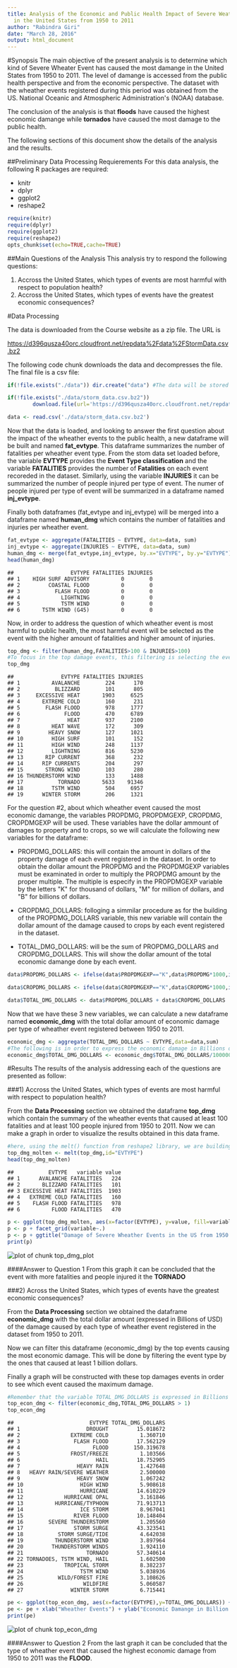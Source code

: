 ```yaml
---
title: Analysis of the Economic and Public Health Impact of Severe Weather Events
  in the United States from 1950 to 2011
author: "Rabindra Giri"
date: "March 28, 2016"
output: html_document
---
```


#Synopsis
The main objective of the present analysis is to determine which kind of Severe Wheater Event has caused the most damange in the United States from 1950 to 2011. The level of damange is accessed from the public health perspective and from the economic perspective. The dataset with the wheather events registered during this period was obtained from the US. National Oceanic and Atmospheric Administration's (NOAA) database.

The conclusion of the analysis is that **floods** have caused the highest economic damange while **tornados** have caused the most damage to the public health.

The following sections of this document show the details of the analysis and the results.

##Preliminary Data Processing Requierements
For this data analysis, the following R packages are required:

- knitr
- dplyr
- ggplot2
- reshape2


```r
require(knitr)
require(dplyr)
require(ggplot2)
require(reshape2)
opts_chunk$set(echo=TRUE,cache=TRUE)
```
##Main Questions of the Analysis
This analysis try to respond the following questions:

1) Accross the United States, which types of events are most harmful with respect to population health?
2) Accross the United States, which types of events have the greatest economic consequences?

#Data Processing

The data is downloaded from the Course website as a zip file. The URL is

https://d396qusza40orc.cloudfront.net/repdata%2Fdata%2FStormData.csv.bz2

The following code chunk downloads the data and decompresses the file. The final file is a csv file:


```r
if(!file.exists("./data")) dir.create("data") #The data will be stored inside a directory named data in your working directory for this project

if(!file.exists("./data/storm_data.csv.bz2"))
        download.file(url='https://d396qusza40orc.cloudfront.net/repdata%2Fdata%2FStormData.csv.bz2',destfile="./data/storm_data.csv.bz2",method="curl")

data <- read.csv('./data/storm_data.csv.bz2')
```

Now that the data is loaded, and looking to answer the first question about the impact of the wheather events to the public health, a new dataframe will be built and named **fat_evtype**. This dataframe summarizes the number of fatalities per wheather event type. From the stom data set loaded before, the variable **EVTYPE** provides the **Event Type classification** and the variable **FATALITIES** provides the number of **Fatalities** on each event recoreded in the dataset. Similarly, using the variable **INJURIES** it can be summarized the number of people injured per type of event. The numer of people injured per type of event will be summarized in a dataframe named **inj_evtype**.

Finally both dataframes (fat_evtype and inj_evtype) will be merged into a dataframe named **human_dmg** which contains the number of fatalities and injuries per wheather event.


```r
fat_evtype <- aggregate(FATALITIES ~ EVTYPE, data=data, sum)
inj_evtype <- aggregate(INJURIES ~ EVTYPE, data=data, sum)
human_dmg <- merge(fat_evtype,inj_evtype, by.x="EVTYPE", by.y="EVTYPE")
head(human_dmg)
```

```
##                  EVTYPE FATALITIES INJURIES
## 1    HIGH SURF ADVISORY          0        0
## 2         COASTAL FLOOD          0        0
## 3           FLASH FLOOD          0        0
## 4             LIGHTNING          0        0
## 5             TSTM WIND          0        0
## 6       TSTM WIND (G45)          0        0
```

Now, in order to address the question of which wheather event is most harmful to public health, the most harmful event will be selected as the event with the higher amount of fatalities and higher amount of injuries. 


```r
top_dmg <- filter(human_dmg,FATALITIES>100 & INJURIES>100)
#To focus in the top damage events, this filtering is selecting the events with at least 100 fatalities and at least 100 people injured. The result is stored in a dataframe named top_dmg
top_dmg
```

```
##               EVTYPE FATALITIES INJURIES
## 1          AVALANCHE        224      170
## 2           BLIZZARD        101      805
## 3     EXCESSIVE HEAT       1903     6525
## 4       EXTREME COLD        160      231
## 5        FLASH FLOOD        978     1777
## 6              FLOOD        470     6789
## 7               HEAT        937     2100
## 8          HEAT WAVE        172      309
## 9         HEAVY SNOW        127     1021
## 10         HIGH SURF        101      152
## 11         HIGH WIND        248     1137
## 12         LIGHTNING        816     5230
## 13       RIP CURRENT        368      232
## 14      RIP CURRENTS        204      297
## 15       STRONG WIND        103      280
## 16 THUNDERSTORM WIND        133     1488
## 17           TORNADO       5633    91346
## 18         TSTM WIND        504     6957
## 19      WINTER STORM        206     1321
```

For the question #2, about which wheather event caused the most economic damange, the variables PROPDMG, PROPDMGEXP, CROPDMG, CROPDMGEXP will be used. These variables have the dollar ammount of damages to property and to crops, so we will calculate the following new variables for the dataframe:

- PROPDMG_DOLLARS: this will contain the amount in dollars of the property damage of each event registered in the dataset. In order to obtain the dollar amount the PROPDMG and the PROPDMGEXP variables must be examinated in order to multiply the PROPDMG amount by the proper multiple. The multiple is especify in the PROPDMGEXP variable by the letters "K" for thousand of dollars, "M" for million of dollars, and "B" for billions of dollars.

- CROPDMG_DOLLARS: folloging a simmilar procedure as for the building of the PROPDMG_DOLLARS variable, this new variable will contain the dollar amount of the damage caused to crops by each event registered in the dataset.

- TOTAL_DMG_DOLLARS: will be the sum of PROPDMG_DOLLARS and CROPDMG_DOLLARS. This will show the dollar amount of the total economic damange done by each event.


```r
data$PROPDMG_DOLLARS <- ifelse(data$PROPDMGEXP=="K",data$PROPDMG*1000,ifelse(data$PROPDMGEXP=="M",data$PROPDMG*1000000,ifelse(data$PROPDMGEXP=="B",data$PROPDMG*1000000000,data$PROPDMG)))

data$CROPDMG_DOLLARS <- ifelse(data$CROPDMGEXP=="K",data$CROPDMG*1000,ifelse(data$CROPDMGEXP=="M",data$CROPDMG*1000000,ifelse(data$CROPDMGEXP=="B",data$CROPDMG*1000000000,data$CROPDMG)))

data$TOTAL_DMG_DOLLARS <- data$PROPDMG_DOLLARS + data$CROPDMG_DOLLARS
```

Now that we have these 3 new variables, we can calculate a new dataframe named **economic_dmg** with the total dollar amount of economic damage per type of wheather event registered between 1950 to 2011.


```r
economic_dmg <- aggregate(TOTAL_DMG_DOLLARS ~ EVTYPE,data=data,sum)
#The following is in order to express the economic damage in Billions of USD
economic_dmg$TOTAL_DMG_DOLLARS <- economic_dmg$TOTAL_DMG_DOLLARS/1000000000
```


#Results
The results of the analysis addressing each of the questions are presented as follow:

###1) Accross the United States, which types of events are most harmful with respect to population health?

From the **Data Processing** section we obtained the dataframe **top_dmg** which contain the summary of the wheather events that caused at least 100 fatalities and at least 100 people injured from 1950 to 2011. Now we can make a graph in order to visualize the results obtained in this data frame.


```r
#here, using the melt() function from reshape2 library, we are building a new dataframe that has a factor variable of fatalities and injuries. This will enable us to make a pannel plot of fatalities and injuries by type of wheather event.
top_dmg_molten <- melt(top_dmg,id="EVTYPE")
head(top_dmg_molten)
```

```
##           EVTYPE   variable value
## 1      AVALANCHE FATALITIES   224
## 2       BLIZZARD FATALITIES   101
## 3 EXCESSIVE HEAT FATALITIES  1903
## 4   EXTREME COLD FATALITIES   160
## 5    FLASH FLOOD FATALITIES   978
## 6          FLOOD FATALITIES   470
```

```r
p <- ggplot(top_dmg_molten, aes(x=factor(EVTYPE), y=value, fill=variable)) + geom_bar(stat="identity",position="identity") + theme(axis.text.x = element_text(angle=90, hjust=1))
p <- p + facet_grid(variable~.)
p <- p + ggtitle("Damage of Severe Wheather Events in the US from 1950 to 2011")
print(p)
```

![plot of chunk top_dmg_plot](figure/top_dmg_plot-1.png) 

####Answer to Question 1
From this graph it can be concluded that the event with more fatalities and people injured it the **TORNADO**

###2) Across the United States, which types of events have the greatest economic consequences?

From the **Data Processing** section we obtained the dataframe **economic_dmg** with the total dollar amount (expressed in Billions of USD) of the damage caused by each type of wheather event registered in the dataset from 1950 to 2011.

Now we can filter this dataframe (economic_dmg) by the top events causing the most economic damage. This will be done by filtering the event type by the ones that caused at least 1 billion dollars.

Finally a graph will be constructed with these top damages events in order to see which event caused the maximum damage.


```r
#Remember that the variable TOTAL_DMG_DOLLARS is expressed in Billions of USD. See the calculations in the Data Processing Section.
top_econ_dmg <- filter(economic_dmg,TOTAL_DMG_DOLLARS > 1)
top_econ_dmg
```

```
##                        EVTYPE TOTAL_DMG_DOLLARS
## 1                     DROUGHT         15.018672
## 2                EXTREME COLD          1.360710
## 3                 FLASH FLOOD         17.562129
## 4                       FLOOD        150.319678
## 5                FROST/FREEZE          1.103566
## 6                        HAIL         18.752905
## 7                  HEAVY RAIN          1.427648
## 8   HEAVY RAIN/SEVERE WEATHER          2.500000
## 9                  HEAVY SNOW          1.067242
## 10                  HIGH WIND          5.908618
## 11                  HURRICANE         14.610229
## 12             HURRICANE OPAL          3.161846
## 13          HURRICANE/TYPHOON         71.913713
## 14                  ICE STORM          8.967041
## 15                RIVER FLOOD         10.148404
## 16        SEVERE THUNDERSTORM          1.205560
## 17                STORM SURGE         43.323541
## 18           STORM SURGE/TIDE          4.642038
## 19          THUNDERSTORM WIND          3.897964
## 20         THUNDERSTORM WINDS          1.924110
## 21                    TORNADO         57.340614
## 22 TORNADOES, TSTM WIND, HAIL          1.602500
## 23             TROPICAL STORM          8.382237
## 24                  TSTM WIND          5.038936
## 25           WILD/FOREST FIRE          3.108626
## 26                   WILDFIRE          5.060587
## 27               WINTER STORM          6.715441
```

```r
pe <- ggplot(top_econ_dmg, aes(x=factor(EVTYPE),y=TOTAL_DMG_DOLLARS)) + geom_bar(stat="identity",fill="blue") + theme(axis.text.x = element_text(angle=90, hjust=1))
pe <- pe + xlab("Wheather Events") + ylab("Economic Damange in Billion of USD") + ggtitle("Economic Damange by Type of Event in the US from 1950 to 2011")
print(pe)
```

![plot of chunk top_econ_dmg](figure/top_econ_dmg-1.png) 

####Answer to Question 2
From the last graph it can be concluded that the type of wheather event that caused the highest economic damage from 1950 to 2011 was the **FLOOD**.
